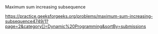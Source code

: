 Maximum sum increasing subsequence


https://practice.geeksforgeeks.org/problems/maximum-sum-increasing-subsequence4749/1?page=2&category[]=Dynamic%20Programming&sortBy=submissions
